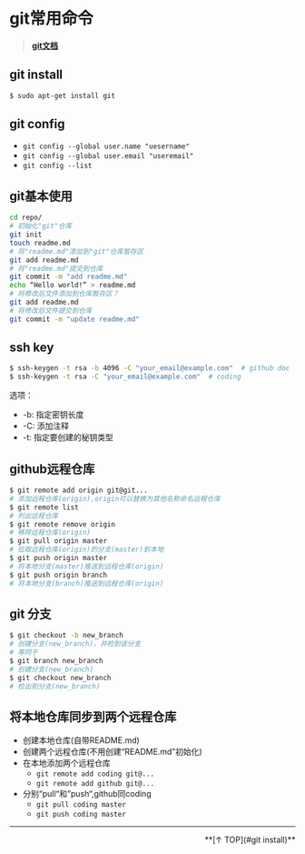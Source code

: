 # git常用命令

> **[git文档](https://git-scm.com/doc)**

## git install

```bash
$ sudo apt-get install git
```

## git config

- `git config --global user.name "uesername"`
- `git config --global user.email "useremail"`
- `git config --list`

## git基本使用

```bash
cd repo/
# 初始化"git"仓库
git init
touch readme.md
# 将"readme.md"添加到"git"仓库暂存区
git add readme.md
# 将"readme.md"提交到仓库
git commit -m "add readme.md"
echo “Hello world!” > readme.md
# 将修改后文件添加到仓库暂存区？
git add readme.md
# 将修改后文件提交到仓库
git commit -m "update readme.md"
```
## ssh key

```bash
$ ssh-keygen -t rsa -b 4096 -C "your_email@example.com"  # github doc
$ ssh-keygen -t rsa -C "your_email@example.com"  # coding
```

选项：
  - -b: 指定密钥长度
  - -C: 添加注释
  - -t: 指定要创建的秘钥类型 

##  github远程仓库

```bash
$ git remote add origin git@git...
# 添加远程仓库(origin),origin可以替换为其他名称命名远程仓库
$ git remote list
# 列出远程仓库
$ git remote remove origin
# 移除远程仓库(origin)
$ git pull origin master
# 拉取远程仓库(origin)的分支(master)到本地
$ git push origin master
# 将本地分支(master)推送到远程仓库(origin)
$ git push origin branch
# 将本地分支(branch)推送到远程仓库(origin)
```

## git 分支

```bash
$ git checkout -b new_branch
# 创建分支(new_branch)，并检到该分支
# 等同于
$ git branch new_branch
# 创建分支(new_branch)
$ git checkout new_branch
# 检出到分支(new_branch)
```
## 将本地仓库同步到两个远程仓库

- 创建本地仓库(自带README.md)
- 创建两个远程仓库(不用创建“README.md”初始化)
- 在本地添加两个远程仓库
  - `git remote add coding git@...`
  - `git remote add github git@...`
- 分别“pull“和”push“,github同coding
  - `git pull coding master`
  - `git push coding master`








---

<div align="right">**[↑ TOP](#git install)**</div>
